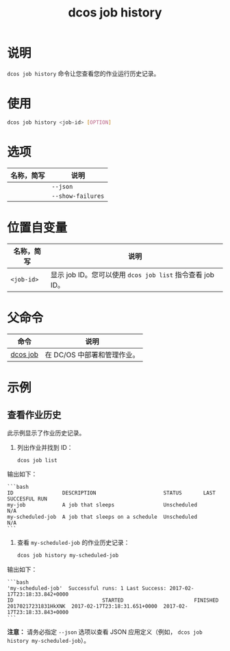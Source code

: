 ﻿---
layout: layout.pug
navigationTitle: dcos job history
title: dcos job history
menuWeight: 1
excerpt: 显示作业运行历史记录

enterprise: false
---


# 说明
`dcos job history` 命令让您查看您的作业运行历史记录。

# 使用

```bash
dcos job history <job-id> [OPTION]
```

# 选项

| 名称，简写 | 说明 |
|---------|-------------|
| | `--json` | 显示以 JSON 为格式的列表。 |
| | `--show-failures` | 显示故障表和历史记录统计信息。 |

# 位置自变量

| 名称，简写 | 说明 |
|---------|-------------|
| `<job-id>`   |   显示 job ID。您可以使用 `dcos job list` 指令查看 job ID。|

# 父命令

| 命令 | 说明 |
|---------|-------------|
|  [dcos job](/cn/1.11/cli/command-reference/dcos-job/)  | 在 DC/OS 中部署和管理作业。|

# 示例

## 查看作业历史

此示例显示了作业历史记录。

1. 列出作业并找到 ID：

    ```bash
    dcos job list
    ```

 输出如下：

    ```bash
    ID                DESCRIPTION                      STATUS       LAST SUCCESFUL RUN  
    my-job            A job that sleeps                Unscheduled         N/A          
    my-scheduled-job  A job that sleeps on a schedule  Unscheduled         N/A
    ```

1. 查看 `my-scheduled-job` 的作业历史记录：

    ```bash
    dcos job history my-scheduled-job
    ```

 输出如下：

    ```bash
    'my-scheduled-job'  Successful runs: 1 Last Success: 2017-02-17T23:18:33.842+0000
    ID                             STARTED                       FINISHED            
    20170217231831HkXNK  2017-02-17T23:18:31.651+0000  2017-02-17T23:18:33.843+0000
    ```

 **注意：** 请务必指定 `--json` 选项以查看 JSON 应用定义（例如， `dcos job history my-scheduled-job`）。
